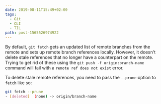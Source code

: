 ```yaml
---
date: 2019-08-11T15:49+02:00
tags:
  - Git
  - CLI
  - TIL
path: post-1565526974922
---
```


By default, `git fetch` gets an updated list of remote branches from the remote and sets up remote branch references locally. However, it doesn't delete stale references that no longer have a counterpart on the remote. Trying to get rid of these using the `git push -f origin:branch-name` command will fail with a `remote ref does not exist` error.

To delete stale remote references, you need to pass the `--prune` option to `fetch` like so:

```sh
git fetch --prune
- [deleted]  (none) -> origin/branch-name
```
